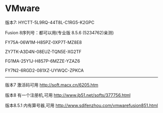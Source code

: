 # VMware
版本7:
HYCTT-5L9RQ-44T8L-C1RG5-K2GPC



Fusion 8序列号：都可以用(专业版 8.5.6 (5234762)亲测)

FY75A-06W1M-H85PZ-0XP7T-MZ8E8

ZY7TK-A3D4N-08EUZ-TQN5E-XG2TF

FG1MA-25Y1J-H857P-6MZZE-YZAZ6

FY7N2-6RGD2-081XZ-UYWQC-ZPKCA


------------------
版本7
激活码可用
http://soft.macx.cn/6205.htm

版本8
有一个注册机,可用
http://www.jb51.net/softs/377756.html

版本8.5.1
内有算号器,可用
http://www.sdifenzhou.com/vmwarefusion851.html

